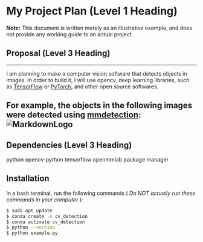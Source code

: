 # My Project Plan (Level 1 Heading)

**_Note:_** This document is written merely as an illustrative example, and does not provide
any working guide to an actual project.

## Proposal (Level 3 Heading)
---
I am planning to make a computer vision software that detects objects in images.
In order to build it, I will use opencv, deep learning libraries, such as [TensorFlow](https://github.com/neuralintlab)
or [PyTorch](https://github.com/neuralintlab), and other open source softwares.

For example, the objects in the following images were detected using [mmdetection](https://github.com/neuralintlab): ![MarkdownLogo](https://user-images.githubusercontent.com/12907710/137271636-56ba1cd2-b110-4812-8221-b4c120320aa9.png)
---
## Dependencies (Level 3 Heading)

python
opencv-python
tensorflow
openmmlab
package manager

## Installation

In a bash terminal, run the following commands ( _Do NOT actually run these commands in
your computer_ ):

```sh
$ sudo apt update
$ conda create -n cv_detection
$ conda activate cv_detection
$ python --version
$ python example.py
```
